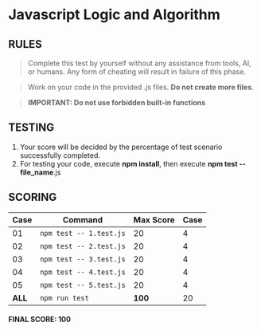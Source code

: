 
# Javascript Logic and Algorithm

## RULES

> Complete this test by yourself without any assistance from tools, AI, or humans. Any form of cheating will result in failure of this phase.

> Work on your code in the provided .js files. **Do not create more files**.

> **IMPORTANT: Do not use forbidden built-in functions**


## TESTING
1. Your score will be decided by the percentage of test scenario successfully completed.
2. For testing your code, execute **npm install**, then execute **npm test -- file_name**.js


## SCORING

  | Case | Command                 | Max Score |  Case |
  | ---- | ----------------------- | --------- |------ |
  | 01   | `npm test -- 1.test.js` |   20      |   4   |
  | 02   | `npm test -- 2.test.js` |   20      |   4   |
  | 03   | `npm test -- 3.test.js` |   20      |   4   |
  | 04   | `npm test -- 4.test.js` |   20      |   4   |
  | 05   | `npm test -- 5.test.js` |   20      |   4   |
  |**ALL**| `npm run test`         | **100**   |   20  |

  #### FINAL SCORE:  100
